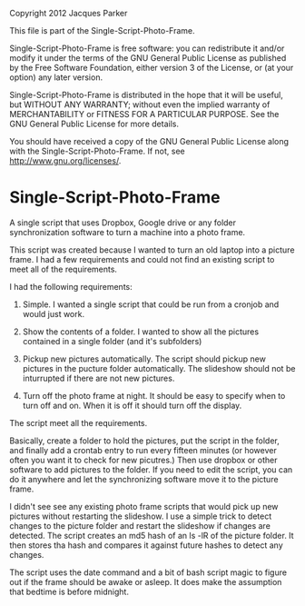 Copyright 2012 Jacques Parker

This file is part of the Single-Script-Photo-Frame.

Single-Script-Photo-Frame is free software: you can redistribute it and/or modify it under the terms of the GNU General Public License as published by the Free Software Foundation, either version 3 of the License, or (at your option) any later version.

Single-Script-Photo-Frame is distributed in the hope that it will be useful, but WITHOUT ANY WARRANTY; without even the implied warranty of MERCHANTABILITY or FITNESS FOR A PARTICULAR PURPOSE.  See the GNU General Public License for more details.

You should have received a copy of the GNU General Public License along with the Single-Script-Photo-Frame.  If not, see <http://www.gnu.org/licenses/>.
    
    
Single-Script-Photo-Frame
=========================

A single script that uses Dropbox, Google drive or any folder synchronization software to turn a machine into a photo frame.

This script was created because I wanted to turn an old laptop into a picture frame.  I had a few requirements and could not find an existing script to meet all of the requirements.

I had the following requirements:

1) Simple.  I wanted a single script that could be run from a cronjob and would just work.

2) Show the contents of a folder.  I wanted to show all the pictures contained in a single folder (and it's subfolders)

3) Pickup new pictures automatically.  The script should pickup new pictures in the pucture folder automatically.  The slideshow should not be inturrupted if there are not new pictures.

4) Turn off the photo frame at night.  It should be easy to specify when to turn off and on.  When it is off it should turn off the display.

The script meet all the requirements.  

Basically, create a folder to hold the pictures, put the script in the folder, and finally add a crontab entry to run every fifteen minutes (or however often you want it to check for new picutres.)  Then use dropbox or other software to add pictures to the folder.  If you need to edit the script, you can do it anywhere and let the synchronizing software move it to the picture frame.  

I didn't see see any existing photo frame scripts that would pick up new pictures without restarting the slideshow.  I use a simple trick to detect changes to the picture folder and restart the slideshow if changes are detected.  The script creates an md5 hash of an ls -lR of the picture folder.  It then stores tha hash and compares it against future hashes to detect any changes.

The script uses the date command and a bit of bash script magic  to figure out if the frame should be awake or asleep.  It does make the assumption that bedtime is before midnight.

